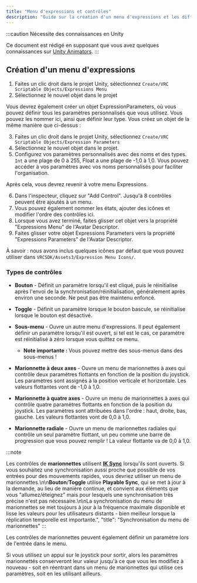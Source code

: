 ```yaml
---
title: "Menu d'expressions et contrôles"
description: "Guide sur la création d'un menu d'expressions et les différents types de contrôles disponibles"
---
```


:::caution Nécessite des connaissances en Unity

Ce document est rédigé en supposant que vous avez quelques connaissances sur [Unity Animators](https://docs.unity3d.com/2019.4/Documentation/Manual/class-AnimatorController.html).
:::

## Création d'un menu d'expressions

1. Faites un clic droit dans le projet Unity, sélectionnez `Create/VRC Scriptable Objects/Expressions Menu`
2. Sélectionnez le nouvel objet dans le projet

Vous devrez également créer un objet ExpressionParameters, où vous pouvez définir tous les paramètres personnalisés que vous utilisez. Vous pouvez les nommer ici, ainsi que définir leur type. Vous créez un objet de la même manière que ci-dessus :

3. Faites un clic droit dans le projet Unity, sélectionnez `Create/VRC Scriptable Objects/Expression Parameters`
4. Sélectionnez le nouvel objet dans le projet.
5. Configurez vos paramètres personnalisés avec des noms et des types. `Int` a une plage de 0 à 255, Float a une plage de -1,0 à 1,0. Vous pouvez accéder à vos paramètres avec vos noms personnalisés pour faciliter l'organisation.

Après cela, vous devrez revenir à votre menu Expressions.

6. Dans l'inspecteur, cliquez sur "Add Control". Jusqu'à 8 contrôles peuvent être ajoutés à un menu.
7. Vous pouvez également nommer les états, ajouter des icônes et modifier l'ordre des contrôles ici.
8. Lorsque vous avez terminé, faites glisser cet objet vers la propriété "Expressions Menu" de l'Avatar Descriptor.
9. Faites glisser votre objet Expressions Parameters vers la propriété "Expressions Parameters" de l'Avatar Descriptor.

À savoir : nous avons inclus quelques icônes par défaut que vous pouvez utiliser dans `VRCSDK/Assets3/Expression Menu Icons/`.

### Types de contrôles

* **Bouton** - Définit un paramètre lorsqu'il est cliqué, puis le réinitialise après l'envoi de la synchronisation/réinitialisation, généralement après environ une seconde. Ne peut pas être maintenu enfoncé.
* **Toggle** - Définit un paramètre lorsque le bouton bascule, se réinitialise lorsque le bouton est désactivé.
* **Sous-menu** - Ouvre un autre menu d'expressions. Il peut également définir un paramètre lorsqu'il est ouvert, si tel est le cas, ce paramètre est réinitialisé à zéro lorsque vous quittez ce menu.
  * **Note importante :** Vous pouvez mettre des sous-menus dans des sous-menus !

* **Marionnette à deux axes** - Ouvre un menu de marionnettes à axes qui contrôle deux paramètres flottants en fonction de la position du joystick. Les paramètres sont assignés à la position verticale et horizontale. Les valeurs flottantes vont de -1,0 à 1,0.
* **Marionnette à quatre axes** - Ouvre un menu de marionnettes à axes qui contrôle quatre paramètres flottants en fonction de la position du joystick. Les paramètres sont attribuées dans l'ordre : haut, droite, bas, gauche. Les valeurs flottantes vont de 0,0 à 1,0.
* **Marionnette radiale** - Ouvre un menu de marionnettes radiales qui contrôle un seul paramètre flottant, un peu comme une barre de progression que vous pouvez remplir ! La valeur flottante va de 0,0 à 1,0.

:::note

Les contrôles de **marionnettes** utilisent [**IK Sync**](/avatars/animator-parameters#sync-types) lorsqu'ils sont ouverts. Si vous souhaitez une synchronisation aussi proche que possible de vos entrées pour des mouvements rapides, vous devriez utiliser un menu de marionnettes.\n\n**Bouton**/**Toggle** utilise **Playable Sync**, qui se met à jour à la demande, au lieu de manière continue, et convient aux éléments que vous "allumez/éteignez" mais pour lesquels une synchronisation très précise n'est pas nécessaire.\n\nLa synchronisation du menu de marionnettes se met toujours à jour à la fréquence maximale disponible et lisse les valeurs pour les utilisateurs distants - bien meilleur lorsque la réplication temporelle est importante.",
  "title": "Synchronisation du menu de marionnettes"
:::

Les contrôles de marionnettes peuvent également définir un paramètre lors de l'entrée dans le menu.

Si vous utilisez un appui sur le joystick pour sortir, alors les paramètres marionnettés conserveront leur valeur jusqu'à ce que vous les modifiez à nouveau - soit en réentrant dans un menu de marionnettes qui utilise ces paramètres, soit en les utilisant ailleurs.